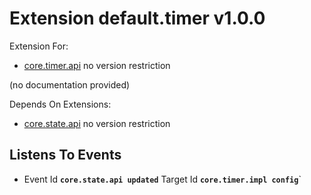 # Extension default.timer v1.0.0

Extension For:
* [core.timer.api](core.timer.api.md)
  no version restriction


(no documentation provided)


Depends On Extensions:
* [core.state.api](core.state.api.md)
  no version restriction






## Listens To Events

* Event Id **`core.state.api updated`**
  Target Id **`core.timer.impl config`**`


